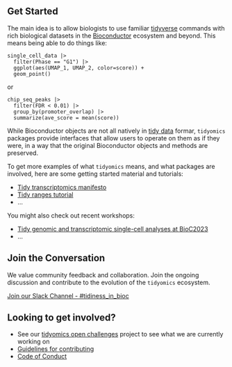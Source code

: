 ## Get Started

The main idea is to allow biologists to use familiar 
[tidyverse](https://dplyr.tidyverse.org/)
commands with rich biological datasets in the 
[Bioconductor](https://bioconductor.org)
ecosystem and beyond. 
This means being able to do things like:

```{r}
single_cell_data |>
  filter(Phase == "G1") |>
  ggplot(aes(UMAP_1, UMAP_2, color=score)) + 
  geom_point()
```

or

```{r}
chip_seq_peaks |>
  filter(FDR < 0.01) |>
  group_by(promoter_overlap) |>
  summarize(ave_score = mean(score))
```

While Bioconductor objects are not all natively in
[tidy data](https://vita.had.co.nz/papers/tidy-data.pdf)
formar, `tidyomics` packages provide interfaces that allow users to
operate on them as if they were, in a way that the original
Bioconductor objects and methods are preserved.

To get more examples of what `tidyomics` means, and what packages are
involved, here are some getting started material and tutorials:

* [Tidy transcriptomics manifesto](https://tidyomics.github.io/tidyomicsBlog/post/2021-07-07-tidy-transcriptomics-manifesto/)
* [Tidy ranges tutorial](https://tidyomics.github.io/tidy-ranges-tutorial/)
* ...

You might also check out recent workshops:

* [Tidy genomic and transcriptomic single-cell analyses at BioC2023](https://tidyomics.github.io/tidyomicsWorkshopBioc2023/articles/tidyGenomicsTranscriptomics.html)
* ...

## Join the Conversation

We value community feedback and collaboration. Join the ongoing
discussion and contribute to the evolution of the `tidyomics`
ecosystem.

[Join our Slack Channel - #tidiness_in_bioc](https://slack.bioconductor.org)

## Looking to get involved? 

* See our [tidyomics open challenges](https://github.com/orgs/tidyomics/projects/1)
  project to see what we are currently working on
* [Guidelines for contributing](contributing.md)
* [Code of Conduct](CODE_OF_CONDUCT.md)
